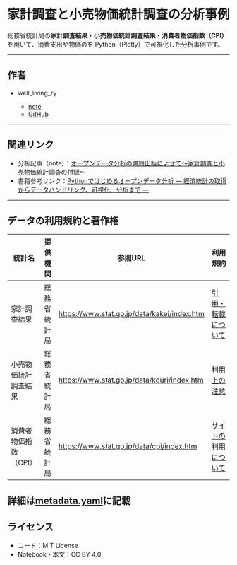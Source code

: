 # 家計調査と小売物価統計調査の分析事例

総務省統計局の**家計調査結果**・**小売物価統計調査結果**・**消費者物価指数（CPI）** を用いて、消費支出や物価のを Python（Plotly）で可視化した分析事例です。

---

## 作者

* well_living_ry

  * [note](https://note.com/well_living_ry)
  * [GitHub](https://github.com/well-living)

---

## 関連リンク

- 分析記事（note）：[オープンデータ分析の書籍出版によせて～家計調査と小売物価統計調査の付録～](https://note.com/well_living_ry/n/n6b4184e169cd)
- 書籍参考リンク：[Pythonではじめるオープンデータ分析 ― 経済統計の取得からデータハンドリング、可視化、分析まで ―](https://www.kodansha.co.jp/book/products/0000419304)

---

## データの利用規約と著作権

| 統計名 | 提供機関 | 参照URL | 利用規約 |
|---------|------------|-----------|------------|
| 家計調査結果 | 総務省統計局 | https://www.stat.go.jp/data/kakei/index.htm | [引用・転載について](https://www.stat.go.jp/data/kakei/inyou.html) |
| 小売物価統計調査結果 | 総務省統計局 | https://www.stat.go.jp/data/kouri/index.htm | [利用上の注意](https://www.stat.go.jp/data/kouri/doukou/2.html) |
| 消費者物価指数（CPI） | 総務省統計局 | https://www.stat.go.jp/data/cpi/index.htm | [サイトの利用について](https://www.stat.go.jp/info/riyou.html) |

詳細は[metadata.yaml](https://github.com/python-opendata-analysis/opendata-casebook/casebook/household/202510-well_living_ry-kakei-kouri/metadata.yaml)に記載
---

## ライセンス

* コード：MIT License
* Notebook・本文：CC BY 4.0
